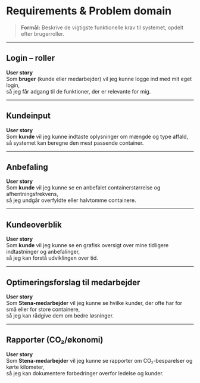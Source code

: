 # Requirements & Problem domain

> **Formål:** Beskrive de vigtigste funktionelle krav til systemet, opdelt efter brugerroller.

---

## Login – roller

**User story**  
Som **bruger** (kunde eller medarbejder) vil jeg kunne logge ind med mit eget login,  
så jeg får adgang til de funktioner, der er relevante for mig.

---

## Kundeinput

**User story**  
Som **kunde** vil jeg kunne indtaste oplysninger om mængde og type affald,  
så systemet kan beregne den mest passende container.

---

## Anbefaling

**User story**  
Som **kunde** vil jeg kunne se en anbefalet containerstørrelse og afhentningsfrekvens,  
så jeg undgår overfyldte eller halvtomme containere.

---

## Kundeoverblik

**User story**  
Som **kunde** vil jeg kunne se en grafisk oversigt over mine tidligere indtastninger og anbefalinger,  
så jeg kan forstå udviklingen over tid.

---

## Optimeringsforslag til medarbejder

**User story**  
Som **Stena-medarbejder** vil jeg kunne se hvilke kunder, der ofte har for små eller for store containere,  
så jeg kan rådgive dem om bedre løsninger.

---

## Rapporter (CO₂/økonomi)

**User story**  
Som **Stena-medarbejder** vil jeg kunne se rapporter om CO₂-besparelser og kørte kilometer,  
så jeg kan dokumentere forbedringer overfor ledelse og kunder.
